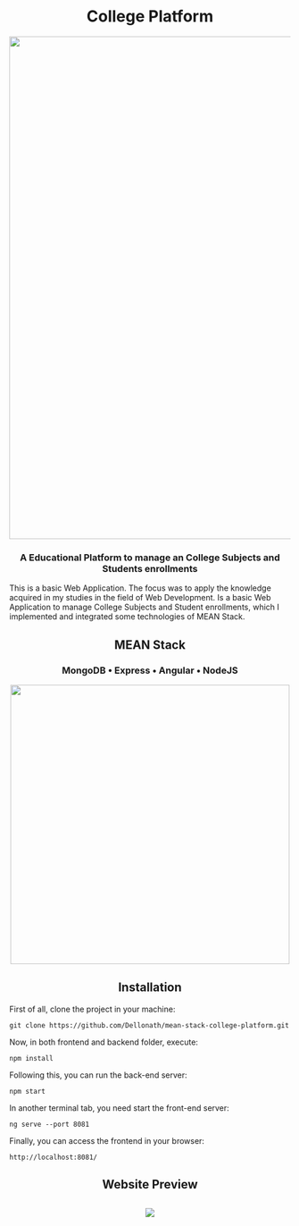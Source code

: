 <h1 align="center">
    College Platform
</h1>

<p align="center">
    <img width="900px" src="https://user-images.githubusercontent.com/56659549/172209635-2a57a4ec-127f-469a-bd18-45d9e013c3a3.png">
</p>

<h3 align="center">
    A Educational Platform to manage an College Subjects and Students enrollments
</h3>

<p>
    This is a basic Web Application. The focus was to apply the knowledge acquired in my studies in the field of Web Development. Is a basic Web Application to manage College Subjects and Student enrollments, which I implemented and integrated some technologies of MEAN Stack.
</p>

<h2 align="center">
    MEAN Stack <br>
</h2>
<h3 align="center">
    MongoDB • Express • Angular • NodeJS
</h3>

<p align="center">
    <img width="500px" src="https://user-images.githubusercontent.com/56659549/172208621-bddd53d0-1ffb-464e-be91-5d57764b3544.png">
</p>

<h2 align="center">
    Installation
</h2>

First of all, clone the project in your machine:

```terminal
git clone https://github.com/Dellonath/mean-stack-college-platform.git
```

Now, in both frontend and backend folder, execute:
```terminal
npm install
```

Following this, you can run the back-end server:
```terminal
npm start
```

In another terminal tab, you need start the front-end server:
```terminal	
ng serve --port 8081
```

Finally, you can access the frontend in your browser:
```terminal
http://localhost:8081/
```



<h2 align="center">
    Website Preview
</h2>

<h2>
    <p align="center">
        <img src="https://user-images.githubusercontent.com/56659549/172211054-9d789475-3f71-496f-b0e7-edf6e32f657e.png">
    </p>
</h2>